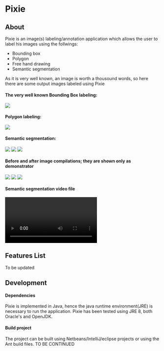 # Pixie
## About
Pixie is an image(s) labeling/annotation application which allows the user to label his images using the follwings:
- Bounding box
- Polygon
- Free hand drawing
- Semantic segmentation

As it is very well known, an image is worth a thousound words, so here there are some output images labeled using Pixie

#### The very well known Bounding Box labeling:
![](https://github.com/buni-rock/Pixie/blob/master/demo/BBox1.png)

#### Polygon labeling:
![](https://github.com/buni-rock/Pixie/blob/master/demo/Polygon.PNG)

#### Semantic segmentation:
![](https://github.com/buni-rock/Pixie/blob/master/demo/Animals1.png)
![](https://github.com/buni-rock/Pixie/blob/master/demo/Pedestrians3.jpg)
![](https://github.com/buni-rock/Pixie/blob/master/demo/Pedestrians.jpg)

#### Before and after image compilations; they are shown only as demonstrator
![](https://github.com/buni-rock/Pixie/blob/master/demo/BeforeAfter_Animals.jpg)
![](https://github.com/buni-rock/Pixie/blob/master/demo/BeforeAfter_Tesla_Cam.PNG)
![](https://github.com/buni-rock/Pixie/blob/master/demo/BeforeAfter_flowers.PNG)

#### Semantic segmentation video file
![Watch the video](http://ib-be.de/img/Highway.mp4)

## Features List
To be updated

## Development
#### Dependencies
Pixie is implemented in Java, hence the java runtime environment(JRE) is necessary to run the application. Pixie has been tested using JRE 8, both Oracle's and OpenJDK.

#### Build project
The project can be built using Netbeans/IntelliJ/eclipse projects or using the Ant build files. TO BE CONTINUED
